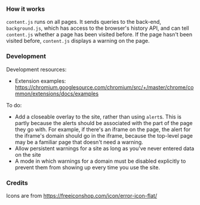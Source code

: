 ### How it works

`content.js` runs on all pages. It sends queries to the back-end, `background.js`, which has access to the browser's history API, and can tell `content.js` whether a page has been visited before. If the page hasn't been visited before, `content.js` displays a warning on the page.

### Development

Development resources:
* Extension examples: https://chromium.googlesource.com/chromium/src/+/master/chrome/common/extensions/docs/examples

To do:
* Add a closeable overlay to the site, rather than using `alert`s. This is partly because the alerts should be associated with the part of the page they go with. For example, if there's an iframe on the page, the alert for the iframe's domain should go in the iframe, because the top-level page may be a familiar page that doesn't need a warning.
* Allow persistent warnings for a site as long as you've never entered data on the site
* A mode in which warnings for a domain must be disabled explicitly to prevent them from showing up every time you use the site.

### Credits

Icons are from https://freeiconshop.com/icon/error-icon-flat/
